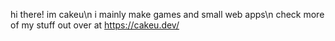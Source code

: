 hi there! im cakeu\n
i mainly make games and small web apps\n
check more of my stuff out over at https://cakeu.dev/
